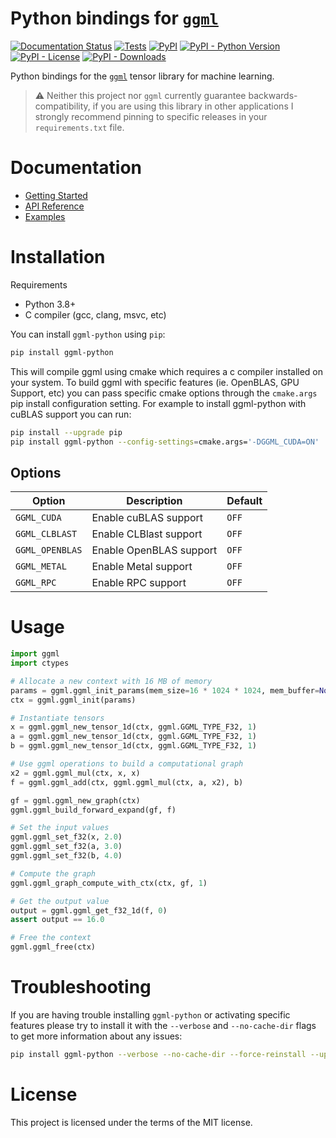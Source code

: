 # Python bindings for [`ggml`](https://github.com/ggerganov/ggml)

[![Documentation Status](https://readthedocs.org/projects/ggml-python/badge/?version=latest)](https://ggml-python.readthedocs.io/en/latest/?badge=latest)
[![Tests](https://github.com/abetlen/ggml-python/actions/workflows/test.yaml/badge.svg)](https://github.com/abetlen/ggml-python/actions/workflows/test.yaml)
[![PyPI](https://img.shields.io/pypi/v/ggml-python)](https://pypi.org/project/ggml-python/)
[![PyPI - Python Version](https://img.shields.io/pypi/pyversions/ggml-python)](https://pypi.org/project/ggml-python/)
[![PyPI - License](https://img.shields.io/pypi/l/ggml-python)](https://pypi.org/project/ggml-python/)
[![PyPI - Downloads](https://img.shields.io/pypi/dm/ggml-python)](https://pypi.org/project/ggml-python/)


Python bindings for the [`ggml`](https://github.com/ggerganov/ggml) tensor library for machine learning.

> ⚠️ Neither this project nor `ggml` currently guarantee backwards-compatibility, if you are using this library in other applications I strongly recommend pinning to specific releases in your `requirements.txt` file.

# Documentation

- [Getting Started](https://ggml-python.readthedocs.io/en/latest/)
- [API Reference](https://ggml-python.readthedocs.io/en/latest/api-reference/)
- [Examples](https://github.com/abetlen/ggml-python/tree/main/examples)

# Installation


Requirements
- Python 3.8+
- C compiler (gcc, clang, msvc, etc)

You can install `ggml-python` using `pip`:

```bash
pip install ggml-python
```

This will compile ggml using cmake which requires a c compiler installed on your system.
To build ggml with specific features (ie. OpenBLAS, GPU Support, etc) you can pass specific cmake options through the `cmake.args` pip install configuration setting. For example to install ggml-python with cuBLAS support you can run:

```bash
pip install --upgrade pip
pip install ggml-python --config-settings=cmake.args='-DGGML_CUDA=ON'
```

## Options

| Option | Description | Default |
| --- | --- | --- |
| `GGML_CUDA` | Enable cuBLAS support | `OFF` |
| `GGML_CLBLAST` | Enable CLBlast support | `OFF` |
| `GGML_OPENBLAS` | Enable OpenBLAS support | `OFF` |
| `GGML_METAL` | Enable Metal support | `OFF` |
| `GGML_RPC` | Enable RPC support | `OFF` |

# Usage

```python
import ggml
import ctypes

# Allocate a new context with 16 MB of memory
params = ggml.ggml_init_params(mem_size=16 * 1024 * 1024, mem_buffer=None)
ctx = ggml.ggml_init(params)

# Instantiate tensors
x = ggml.ggml_new_tensor_1d(ctx, ggml.GGML_TYPE_F32, 1)
a = ggml.ggml_new_tensor_1d(ctx, ggml.GGML_TYPE_F32, 1)
b = ggml.ggml_new_tensor_1d(ctx, ggml.GGML_TYPE_F32, 1)

# Use ggml operations to build a computational graph
x2 = ggml.ggml_mul(ctx, x, x)
f = ggml.ggml_add(ctx, ggml.ggml_mul(ctx, a, x2), b)

gf = ggml.ggml_new_graph(ctx)
ggml.ggml_build_forward_expand(gf, f)

# Set the input values
ggml.ggml_set_f32(x, 2.0)
ggml.ggml_set_f32(a, 3.0)
ggml.ggml_set_f32(b, 4.0)

# Compute the graph
ggml.ggml_graph_compute_with_ctx(ctx, gf, 1)

# Get the output value
output = ggml.ggml_get_f32_1d(f, 0)
assert output == 16.0

# Free the context
ggml.ggml_free(ctx)
```

# Troubleshooting

If you are having trouble installing `ggml-python` or activating specific features please try to install it with the `--verbose` and `--no-cache-dir` flags to get more information about any issues:

```bash
pip install ggml-python --verbose --no-cache-dir --force-reinstall --upgrade
```

# License

This project is licensed under the terms of the MIT license.
